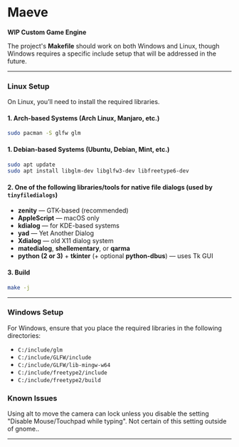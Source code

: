 # Maeve  
**WIP Custom Game Engine**

The project's **Makefile** should work on both Windows and Linux, though Windows requires a specific include setup that will be addressed in the future.

---

### **Linux Setup**  
On Linux, you’ll need to install the required libraries.

#### **1. Arch-based Systems (Arch Linux, Manjaro, etc.)**
```bash
sudo pacman -S glfw glm
```

#### **1. Debian-based Systems (Ubuntu, Debian, Mint, etc.)**
```bash
sudo apt update
sudo apt install libglm-dev libglfw3-dev libfreetype6-dev
```

#### **2. One of the following libraries/tools for native file dialogs (used by `tinyfiledialogs`)**
- **zenity** — GTK-based (recommended)
- **AppleScript** — macOS only
- **kdialog** — for KDE-based systems
- **yad** — Yet Another Dialog
- **Xdialog** — old X11 dialog system
- **matedialog**, **shellementary**, or **qarma**
- **python (2 or 3)** + **tkinter** (+ optional **python-dbus**) — uses Tk GUI

#### 3. Build
```bash
make -j
```

---

### **Windows Setup**  
For Windows, ensure that you place the required libraries in the following directories:

- `C:/include/glm`
- `C:/include/GLFW/include`
- `C:/include/GLFW/lib-mingw-w64`
- `C:/include/freetype2/include`
- `C:/include/freetype2/build`

### **Known Issues**  
Using alt to move the camera can lock unless you disable the setting "Disable Mouse/Touchpad while typing". Not certain of this setting outside of gnome..

---
